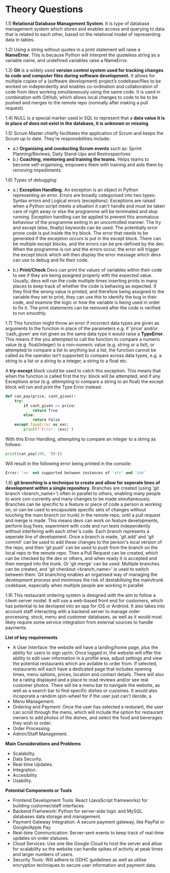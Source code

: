 # Theory Questions

1.1) __Relational Database Management System__. It is type of database management system which stores and enables access and querying to data that is related to each other, based on the relational model of representing data in tables.

1.2) Using a string without quotes in a print statement will raise a __NameError__. This is because Python will interpret the quoteless string as a variable name, and undefined variables raise a NameError.

1.3) __Git__ is a widely used __version control system used for tracking changes to code and computer files during software development.__ It allows for multiple copies of a (software development) project’s codebase/files to be worked on independently and enables co-ordination and collaboration of code from devs working simultaneously using the same code. It is used in combination with GitHub, which allows local changes to code to be to be pushed and merges to the remote repo (normally after making a pull request).

1.4) NULL is a special marker used in SQL to represent that a __data value it is in place of does not exist in the database, it is unknown or missing__.

1.5)	Scrum Master chiefly facilitates the application of Scrum and keeps the Scrum up to date. They're responsibilities include: 

- a.) __Organising and conducting Scrum events__ such as: Sprint Planning/Reviews, Daily Stand-Ups and Restrospectives
- b.) __Coaching, mentoring and training the teams.__ Helps teams to become self-organising, empowers them with training and aids them by removing impediments. 

1.6) Types of debugging:

- a.) __Exception Handling.__ An exception is an object in Python representing an error. Errors are broadly categorised into two types: Syntax errors and Logical errors (exceptions). Exceptions are raised when a Python script meets a situation it can't handle and must be taken care of right away or else the programme will be terminated and stop running. Exception handling can be applied to prevent this anomalous behaviour of the programme exiting in an uncontrolled manner. The try and except (else, finally) keywords can be used. The potentially error prone code is put inside the try block. The error that needs to be generated if the exception occurs is put in the except block. There can be multiple except blocks, and the errors can be pre-defined by the dev. When the programme is run and the errors occur, the error will trigger the except block which will then display the error message which devs can use to debug and fix their code.

- b.) __Print/Check__ Devs can print the values of variables within their code to see if they are being assigned properly with the expected value. Usually, devs will run the code multiple times inserting prints in many places to keep track of whether the code is behaving as expected. If they find the wrong value is printed, and therefore being assigned to the variable they set to print, they can use this to identify the bug in their code, and examine the logic or how the variable is being used in order to fix it. The print statements can be removed after the code is verified to run smoothly.

1.7)	This function might throw an error if incorrect data types are given as arguments to the function in place of the parameters e.g. if ‘price’ and/or ‘cash_given’ are not given as the same data type it would raise a __TypeError__. This means if the you attempted to call the function to compare a numeric value (e.g. float/integer) to a non-numeric value (e.g. string or a list), or attempted to compare a list to anything but a list, the function cannot be called as the operator isn’t supported to compare across data types, e.g. a string to a list or a string to a integer, a string to a float etc. 

A __try-except__ block could be used to catch this exception. This means that when the function is called first the try: block will be attempted, and if any Exceptions arise (e.g. attempting to compare a string to an float) the except block will run and print the Type Error instead.

```python
def can_pay(price, cash_given):
    try:
        if cash_given >= price:
            return True
        else:
            return False
    except TypeError as exc:
        print(f'Error: {exc}')
```
With this Error Handling, attempting to compare an integer to a string as follows:
```python
print(can_pay(100, '50'))
```
Will result in the following error being printed in the console:
```python
Error: '>=' not supported between instances of 'str' and 'int'
```

1.8) __git branching is a technique to create and allow for seperate lines of development within a single repository.__ Branches are created (using 'git branch <branch_name>') often in parallel  to others, enabling many people to work con-currently and many changes to be made simultaneously. Branches can be specific to a feature or piece of code a person is working on, or can be used to encapsulate specific sets of changes without touching the main branch (or trunk) in the remote repo, until a pull request and merge is made. This means devs can work on feature developments, perform bug fixes, experiment with code and run tests independently without interfering with each other's code. Each branch represents a seperate line of development. Once a branch is made, 'git add' and 'git commit' can be used to add these changes to the person's local version of the repo, and then 'git push' can be used to push from the branch on the local repo to the remote repo. Then a Pull Request can be created, which can be checked by the dev or others, and when ready it is accepted and then merged into the trunk. Or 'git merge' can be used. Multiple branches can be created, and 'git checkout <branch_name>' is used to switch between them. Git branching enables an organised way of managing the development process and minimises the risk of destabilising the main/trunk codebase, especially when multiple people are working in parallel.

1.9)
 This restaurant ordering system is designed with the aim to follow a client-server model. It will use a web-based front end for customers, which has potential to be devloped into an app for iOS or Android. It also takes into account staff interacting with a backend server to manage order processing, stock, menu and customer databases, as well as it would most likely require some service integration from external sources to handle payments. 

__List of key requirements__
- A User Interface: the website will have a landing/home page, plus the ability for users to sign up/in. Once logged in, the website will offer the ability to edit user information in a profile area, adjust settings and view the potential restaurants which are avilable to order from. If selected, restaurants will each have a dedicated page that includes opening times, menu options, prices, location and contact details. There will also be a rating displayed and a place to read reviews and/or see real customer photos. There will be a menu bar to navigate the website, as well as a search bar to find specific dishes or cusisines. It would also incoporate a random spin-wheel for if the user just can't decide, a
- Menu Management.
- Ordering and Payment: Once the user has selected a resturant, the user can scroll through the menu, which will include the option for restaurant owners to add photos of the dishes, and select the food and beverages they wish to order.
- Order Processing.
- Admin/Staff Management.

__Main Considerations and Problems__
- Scalability.
- Data Security.
- Real-time Updates.
- Integration.
- Accesibility
- Usability.

__Potential Components or Tools__
- Frontend Development Tools: React (JavaScript frameworks) for building customer/staff interfaces.
- Backend Framework: Python for server-side logic and MySQL databases data storage and management.
- Payment Gateway Integration: A secure payment gateway, like PayPal or Google/Apple Pay.
- Real-time Communication: Server-sent events to keep track of real-time updates on order statuses.
- Cloud Services: Use one like Google Cloud to host the server and allow for scalability so the website can handle spikes of activity at peak times and larger numbers of users.
- Security Tools: Will adhere to GDHC guidelines as well as utilise encryption techniques to secure user information and payment data.